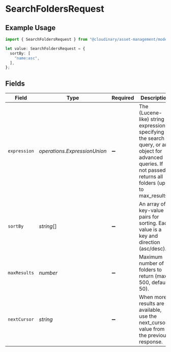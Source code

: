 # SearchFoldersRequest

## Example Usage

```typescript
import { SearchFoldersRequest } from "@cloudinary/asset-management/models/operations";

let value: SearchFoldersRequest = {
  sortBy: [
    "name:asc",
  ],
};
```

## Fields

| Field                                                                                                                                                       | Type                                                                                                                                                        | Required                                                                                                                                                    | Description                                                                                                                                                 | Example                                                                                                                                                     |
| ----------------------------------------------------------------------------------------------------------------------------------------------------------- | ----------------------------------------------------------------------------------------------------------------------------------------------------------- | ----------------------------------------------------------------------------------------------------------------------------------------------------------- | ----------------------------------------------------------------------------------------------------------------------------------------------------------- | ----------------------------------------------------------------------------------------------------------------------------------------------------------- |
| `expression`                                                                                                                                                | *operations.ExpressionUnion*                                                                                                                                | :heavy_minus_sign:                                                                                                                                          | The (Lucene-like) string expression specifying the search query, or an object for advanced queries. If not passed, returns all folders (up to max_results). |                                                                                                                                                             |
| `sortBy`                                                                                                                                                    | *string*[]                                                                                                                                                  | :heavy_minus_sign:                                                                                                                                          | An array of key-value pairs for sorting. Each value is a key and direction (asc/desc).                                                                      | [<br/>"name:asc"<br/>]                                                                                                                                      |
| `maxResults`                                                                                                                                                | *number*                                                                                                                                                    | :heavy_minus_sign:                                                                                                                                          | Maximum number of folders to return (max 500, default 50).                                                                                                  |                                                                                                                                                             |
| `nextCursor`                                                                                                                                                | *string*                                                                                                                                                    | :heavy_minus_sign:                                                                                                                                          | When more results are available, use the next_cursor value from the previous response.                                                                      |                                                                                                                                                             |